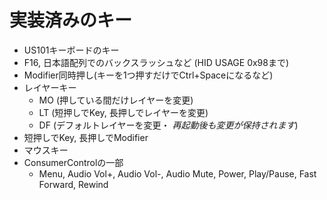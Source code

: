 # 実装済みのキー

* US101キーボードのキー
* F16, 日本語配列でのバックスラッシュなど (HID USAGE 0x98まで)
* Modifier同時押し(キーを1つ押すだけでCtrl+Spaceになるなど)
* レイヤーキー
  * MO (押している間だけレイヤーを変更)
  * LT (短押しでKey, 長押しでレイヤーを変更)
  * DF (デフォルトレイヤーを変更・ *再起動後も変更が保持されます*)
* 短押しでKey, 長押しでModifier
* マウスキー
* ConsumerControlの一部
  * Menu, Audio Vol+, Audio Vol-, Audio Mute, Power, Play/Pause, Fast Forward, Rewind